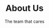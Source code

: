 ---
title: "About Us"
subtitle: "The team that cares"
description: "Mitzu is a team of great data engineers"
draft: false
layout: "about"


# about
about:
  title: "We create the open-source product analytics tool"
  content: "We are the team that helps your company to analyze its data without giving it up to 3rd parties."
  image: "images/about.jpg"


# # founders_quote
# founders_quote:
#   name: "István Mészáros"
#   subtitle: "Founder of Mitzu"
#   image: "images/avatar/02.jpg"
#   content: |- 
#     Open-source has the power to change how companies will analyze their data. We shouldn't rely on businesses that lock you in 
    


# who_we_are
who_we_are:
  title: "Who we are?"
  content: "We are a small five-member team located in Budapest, Hungary. We are a company of skilled data engineers and product enthusiasts who believe that open-source communities will revolutionize the software industry."


# our_mission
our_mission:
  title: "Our mission"
  content: "Our mission is to revolutionize product analytics. We want to offer an alternative to the current vendor-lock-in business culture of product analytics tools like Amplitude, Mixpanel, Heap, etc. 
<br/><br/>
We believe that product analytics should be without compromises. Your company shouldn't give up its data to 3rd party businesses to be able to analyze it.
"


# # fun facts
# fun_facts:
#   enable: true
#   title: "Fun facts about us"
#   fact_item:
#   - icon: "fas fa-fighter-jet"
#     counter: "80"
#     counter_suffix: "%"
#     content: "Spend 80% less time <br> on admin"

#   - icon: "far fa-dot-circle"
#     counter: "40"
#     counter_suffix: "x"
#     content: "Attract 40x more <br> the candidate"

#   - icon: "fas fa-dice"
#     counter: "83"
#     counter_suffix: "%"
#     content: "Reduce recruitment <br> agency spend"

#   - icon: "fas fa-dice-d6"
#     counter: "40"
#     counter_suffix: "%"
#     content: "Make hires 40% <br> faster"


# features_box
features_box:
  enable: true
  features_box_item:
  - icon: "fa-solid fa-shield-heart"
    title: "We care about data security and privacy"
    content: "Moving data to 3rd party tools always brings security risks. We advise companies to bring their tools in-house instead."

  - icon: "fa-solid fa-lock-open"
    title: "We are building a great community"
    content: "Mitzu is open-source, and we want to keep it this way. We believe in the capabilities of open-source community development."
    
  - icon: "fa-solid fa-ear-listen"
    title: "We care about your feedback"
    content: "Your opinion matters to us! Please give us feedback or report bugs."


# office_culture
office_culture:
  enable: true
  title: "People In Need"
  content: |- 
    Mitzu open-source can be interesting for people who have any of these skills
      - python developer
      - data analyst 
      - data scientist 
      - data engineer
      - web developer 
        
  images:
  # - image: "images/office-culture/03.jpg"
  #   column: "3" # column will be [ 6 or 3 ]
  # - image: "images/office-culture/01.jpg"
  #   column: "6" # column will be [ 6 or 3 ]
  # - image: "images/office-culture/02.jpg"
  #   column: "3" # column will be [ 6 or 3 ]
  # - image: "images/office-culture/07.jpg"
  #   column: "6" # column will be [ 6 or 3 ]
  # - image: "images/office-culture/06.jpg"
  #   column: "3" # column will be [ 6 or 3 ]
  # - image: "images/office-culture/05.jpg"
  #   column: "6" # column will be [ 6 or 3 ]

  join_our_team: 
    title : "Become A Contributor!"
    content : "[Contact us](contact/) to become a contributor to this project. We work remotely without restrictions."
    button:
      enable : true
      label : "Github"
      link : "https://github.com/mitzu-io/mitzu/"
---